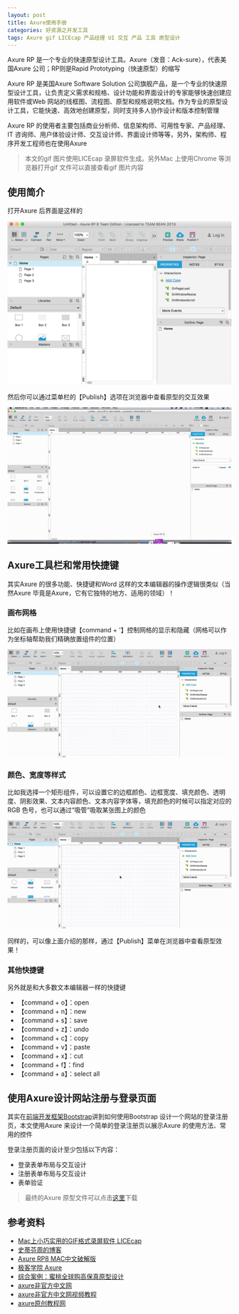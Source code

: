 ```yaml
---
layout: post
title: Axure使用手册
categories: 好资源之开发工具 
tags: Axure gif LICEcap 产品经理 UI 交互 产品 工具 原型设计 
---
```


Axure RP 是一个专业的快速原型设计工具。Axure（发音：Ack-sure），代表美国Axure 公司；RP则是Rapid Prototyping（快速原型）的缩写

Axure RP 是美国Axure Software Solution 公司旗舰产品，是一个专业的快速原型设计工具，让负责定义需求和规格、设计功能和界面设计的专家能够快速创建应用软件或Web 网站的线框图、流程图、原型和规格说明文档。作为专业的原型设计工具，它能快速、高效地创建原型，同时支持多人协作设计和版本控制管理

Axure RP 的使用者主要包括商业分析师、信息架构师、可用性专家、产品经理、IT 咨询师、用户体验设计师、交互设计师、界面设计师等等，另外，架构师、程序开发工程师也在使用Axure

>本文的gif 图片使用LICEcap 录屏软件生成。另外Mac 上使用Chrome 等浏览器打开gif 文件可以直接查看gif 图片内容

## 使用简介

打开Axure 后界面是这样的

![](../media/image/2018-07-28/01.png)

然后你可以通过菜单栏的【Publish】选项在浏览器中查看原型的交互效果

![](../media/image/2018-07-28/02.gif)

## Axure工具栏和常用快捷键

其实Axure 的很多功能、快捷键和Word 这样的文本编辑器的操作逻辑很类似（当然Axure 毕竟是Axure，它有它独特的地方、适用的领域）！

### 画布网格

比如在画布上使用快捷键【command + '】控制网格的显示和隐藏（网格可以作为坐标轴帮助我们精确放置组件的位置）

![](../media/image/2018-07-28/03.gif)

### 颜色、宽度等样式

比如我选择一个矩形组件，可以设置它的边框颜色、边框宽度、填充颜色、透明度、阴影效果、文本内容颜色、文本内容字体等，填充颜色的时候可以指定对应的RGB 色号，也可以通过“吸管”吸取某张图上的颜色

![](../media/image/2018-07-28/04.gif)

同样的，可以像上面介绍的那样，通过【Publish】菜单在浏览器中查看原型效果！

### 其他快捷键

另外就是和大多数文本编辑器一样的快捷键

* 【command + o】：open
* 【command + n】：new
* 【command + s】：save
* 【command + z】：undo
* 【command + c】：copy
* 【command + v】：paste
* 【command + x】：cut
* 【command + f】：find
* 【command + a】：select all

## 使用Axure设计网站注册与登录页面

其实在[前端开发框架Bootstrap](http://www.xumenger.com/bootstrap-20180621/)讲到如何使用Bootstrap 设计一个网站的登录注册页，本文使用Axure 来设计一个简单的登录注册页以展示Axure 的使用方法、常用的控件

登录注册页面的设计至少包括以下内容：

* 登录表单布局与交互设计
* 注册表单布局与交互设计
* 表单验证



>最终的Axure 原型文件可以点击[这里](../download/20180728/simple.rp)下载

## 参考资料

* [Mac上小巧实用的GIF格式录屏软件 LICEcap](https://blog.csdn.net/agonie201218/article/details/49686265)
* [史蒂芬周的博客](http://www.sdifen.com/?s=Axure&submit=%E6%90%9C%E7%B4%A2)
* [Axure RP8 MAC中文破解版](https://www.cnblogs.com/exmyth/p/8560056.html)
* [极客学院 Axure](http://www.jikexueyuan.com/course/axure/)
* [综合案例：蜜桃全球购高保真原型设计](http://www.jikexueyuan.com/course/2642.html)
* [axure非官方中文网](https://www.axure.com.cn/)
* [axure非官方中文网视频教程](https://www.axure.com.cn/category/axure/videos/)
* [axure原创教程网](http://www.iaxure.com/)
